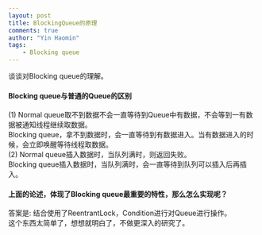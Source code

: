 ```yaml
---
layout: post
title: BlockingQueue的原理
comments: true
author: "Yin Haomin"
tags:
    - Blocking queue
---
```


谈谈对Blocking queue的理解。<br>
#### Blocking queue与普通的Queue的区别<br>
(1) Normal queue取不到数据不会一直等待到Queue中有数据，不会等到一有数据被通知线程继续取数据。<br>
Blocking queue，拿不到数据时，会一直等待到有数据进入。当有数据进入的时候，会立即唤醒等待线程取数据。<br>
(2) Normal queue插入数据时，当队列满时，则返回失败。<br>
Blocking queue插入数据时，当队列满时，会一直等待到队列可以插入后再插入。<br>

#### 上面的论述，体现了Blocking queue最重要的特性，那么怎么实现呢？<br>
答案是: 结合使用了ReentrantLock，Condition进行对Queue进行操作。<br>
这个东西太简单了，想想就明白了，不做更深入的研究了。<br>
